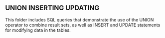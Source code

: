 ## UNION INSERTING UPDATING
This folder includes SQL queries that demonstrate the use of the UNION operator to combine result sets, as well as INSERT and UPDATE statements for modifying data in the tables.
